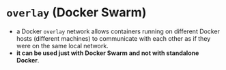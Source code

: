 # `overlay` (Docker Swarm)

- a Docker `overlay` network allows containers running on different Docker hosts (different machines) to communicate with each other as if they were on the same local network.
- **it can be used just with Docker Swarm and not with standalone Docker**.
